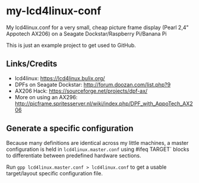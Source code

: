my-lcd4linux-conf
=================
My lcd4linux.conf for a very small, cheap picture frame display (Pearl 2,4" Appotech AX206) on a Seagate Dockstar/Raspberry Pi/Banana Pi

This is just an example project to get used to GitHub.

Links/Credits
-------------
- lcd4linux: https://lcd4linux.bulix.org/
- DPFs on Seagate Dockstar: http://forum.doozan.com/list.php?9
- AX206 Hack: https://sourceforge.net/projects/dpf-ax/
- More on using an AX296: http://picframe.spritesserver.nl/wiki/index.php/DPF_with_AppoTech_AX206

Generate a specific configuration
---------------------------------

Because many definitions are identical across my little machines, a master configuration is held in `lcd4linux.master.conf` using
#ifeq TARGET` blocks to differentiate between predefined hardware sections.

Run `gpp lcd4linux.master.conf > lcd4linux.conf` to get a usable target/layout specific configuration file.




